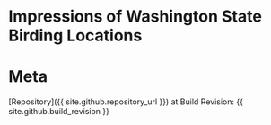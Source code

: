 ---
---

# Impressions of Washington State Birding Locations

# Meta
[Repository]({{ site.github.repository_url }}) at Build Revision: {{ site.github.build_revision }}
